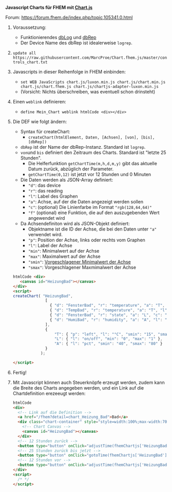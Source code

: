 **Javascript Charts für FHEM mit [Chart.js](https://github.com/chartjs/Chart.js)**

Forum: https://forum.fhem.de/index.php/topic,105341.0.html

1. Voraussetzung:
   * Funktionierendes [dbLog](https://wiki.fhem.de/wiki/DbLog) und [dbRep](https://wiki.fhem.de/wiki/DbRep_-_Reporting_und_Management_von_DbLog-Datenbankinhalten)
   * Der Device Name des dbRep ist idealerweise `logrep`.

2. `update all https://raw.githubusercontent.com/MarcProe/Chart.fhem.js/master/controls_chart.txt`

3. Javascripts in dieser Reihenfolge in FHEM einbinden:
   * `set WEB JavaScripts chart.js/luxon.min.js chart.js/chart.min.js chart.js/chart.fhem.js chart.js/chartjs-adapter-luxon.min.js`
   * (Vorsicht: Nichts überschreiben, was eventuell schon drinsteht)

4. Einen `weblink` definieren:
   * `define Mein_Chart weblink htmlCode <div></div>`

5. Die DEF wie folgt ändern:
   * Syntax für createChart:
      * `createChart(htmlElement, Daten, [Achsen], [von], [bis], [dbRep])`
   * `dbRep` ist der Name der dbRep-Instanz. Standard ist `logrep`.
   * `von`und `bis` definiert den Zeitraum des Charts. Standard ist "letzte 25 Stunden".
      * Die Helferfunktion `getChartTime(m,h,d,m,y)` gibt das aktuelle Datum zurück, abzüglich der Parameter.
      * `getChartTime(0,12)` ist jetzt vor 12 Stunden und 0 Minuten
   * Die Daten werden als JSON-Array definiert:
      * `"d"`: das device
      * `"r"`: das reading
      * `"l"`: Label des Graphen
      * `"a"`: Achse, auf der die Daten angezeigt werden sollen
      * `"c"`: (optional) Die Linienfarbe im Format `"rgb(128,64,64)"`
      * `"f"` (optional) eine Funktion, die auf den auszugebenden Wert angewendet wird
   * Da Achsendefiniton wird als JSON-Objekt definiert:
      * Objektname ist die ID der Achse, die bei den Daten unter `"a"` verwendet wird.
      * `"p"`: Position der Achse, links oder rechts vom Graphen
      * `"l"`: Label der Achse
      * `"min"`: Minimalwert auf der Achse
      * `"max"`: Maximalwert auf der Achse
      * `"smin"`: [Vorgeschlagener Minimalwert der Achse](https://www.chartjs.org/docs/latest/samples/scales/linear-min-max-suggested.html)
      * `"smax"`: Vorgeschlagener Maxmimalwert der Achse
      
   
    ```html
   htmlCode <div>
       <canvas id="HeizungBad"></canvas>
   </div>
   <script>
   createChart( "HeizungBad", 
                  [
                    { "d": "FensterBad", "r": "temperature", "a": "T", "l": "gewollte Temperatur", "c": "rgb(128,64,64)" },
                    { "d": "TempBad", "r": "temperature", "a": "T", "l": "gemessene Temperatur", "c": "rgb(255,64,64)"  },
                    { "d": "FensterBad", "r": "state", "a": "L", "c": "rgb(64,196,64)", "f": d => { return d === "closed"?0:1; } },
                    { "d": "HumiBad", "r": "humidity", "a": "A", "l": "Feuchtigkeit", "c": "rgb(64,64,192)" }
                  ],
                  {
                      "T": { "p": "left", "l": "°C", "smin": "15", "smax": "25" },
                      "L": { "l": "on/off", "min": "0", "max": "1" },
                      "A": { "l": "pct", "smin": "40", "smax": "80" }
                  }                  
                );

   </script>
   ```
6. Fertig!

7. Mit Javascript können auch Steuerknöpfe erzeugt werden, zudem kann die Breite des Charts angegeben werden, und ein Link auf die Chartdefinition erezeeugt werden:
    ```html
   htmlCode 
   <div>
      <!-- Link auf die Definition -->
      <a href="/fhem?detail=chart_Heizung_Bad">Bad</a>
      <div class="chart-container" style="style=width:100%;max-width:700px">
        <!-- Chart Canvas -->
        <canvas id="HeizungBad"></canvas>
      </div>
      <!-- 12 Stunden zurück -->
      <button type="button" onClick="adjustTime(fhemChartjs['HeizungBad'], {'hours': '-12'})">&larr;</button>
      <!-- 25 Stunden zurück bis jetzt -->
      <button type="button" onClick="gotoTime(fhemChartjs['HeizungBad'], getChartTime(0,25), getChartTime())">Jetzt</button>
      <!-- 12 Stunden vor -->
      <button type="button" onClick="adjustTime(fhemChartjs['HeizungBad'], {'hours': '12'});">&rarr;</button>
    </div>
    <script>
      /* */
    </script>
    ```
